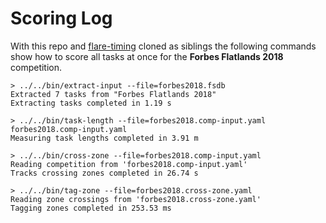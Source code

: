 # Scoring Log

With this repo and [flare-timing](https://github.com/BlockScope/flare-timing)
cloned as siblings the following commands show how to score all tasks at once
for the **Forbes Flatlands 2018** competition.

```
> ../../bin/extract-input --file=forbes2018.fsdb
Extracted 7 tasks from "Forbes Flatlands 2018"
Extracting tasks completed in 1.19 s

> ../../bin/task-length --file=forbes2018.comp-input.yaml
forbes2018.comp-input.yaml
Measuring task lengths completed in 3.91 m

> ../../bin/cross-zone --file=forbes2018.comp-input.yaml
Reading competition from 'forbes2018.comp-input.yaml'
Tracks crossing zones completed in 26.74 s

> ../../bin/tag-zone --file=forbes2018.cross-zone.yaml
Reading zone crossings from 'forbes2018.cross-zone.yaml'
Tagging zones completed in 253.53 ms
```

